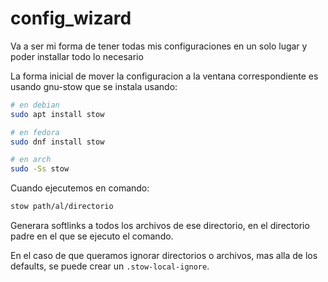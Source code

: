 # config_wizard
Va a ser mi forma de tener todas mis configuraciones en un solo lugar y poder installar todo lo necesario

La forma inicial de mover la configuracion a la ventana correspondiente es usando gnu-stow que se instala usando:
```bash
# en debian
sudo apt install stow

# en fedora
sudo dnf install stow

# en arch
sudo -Ss stow
```

Cuando ejecutemos en comando:
```bash
stow path/al/directorio
```

Generara softlinks a todos los archivos de ese directorio, en el directorio padre en el que se ejecuto el comando.

En el caso de que queramos ignorar directorios o archivos, mas alla de los defaults, se puede crear un `.stow-local-ignore`.
